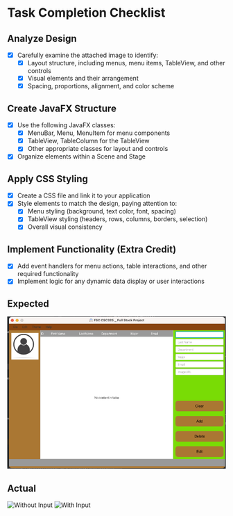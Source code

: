 # Task Completion Checklist

## Analyze Design

- [x] Carefully examine the attached image to identify:
    - [x] Layout structure, including menus, menu items, TableView, and other controls
    - [x] Visual elements and their arrangement
    - [x] Spacing, proportions, alignment, and color scheme

## Create JavaFX Structure

- [x] Use the following JavaFX classes:
    - [x] MenuBar, Menu, MenuItem for menu components
    - [x] TableView, TableColumn for the TableView
    - [x] Other appropriate classes for layout and controls
- [x] Organize elements within a Scene and Stage

## Apply CSS Styling

- [x] Create a CSS file and link it to your application
- [x] Style elements to match the design, paying attention to:
    - [x] Menu styling (background, text color, font, spacing)
    - [x] TableView styling (headers, rows, columns, borders, selection)
    - [x] Overall visual consistency

## Implement Functionality (Extra Credit)

- [x] Add event handlers for menu actions, table interactions, and other required functionality
- [x] Implement logic for any dynamic data display or user interactions

## Expected

![expected_wireframe](.github/expected_wireframe.png)

## Actual

![Without Input](https://github.com/WomB0ComB0/FSC_CSC325_Full-Stack-Project/assets/95197809/d03edcbb-ecb3-4a61-9d1e-bf81dfd21f6b)
![With Input](https://github.com/WomB0ComB0/FSC_CSC325_Full-Stack-Project/assets/95197809/33a6837f-e34e-48cb-af3e-320d74eff8de)
